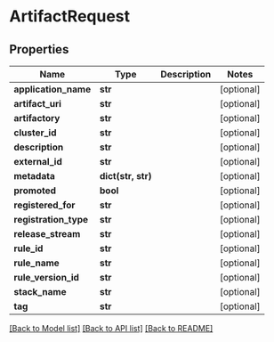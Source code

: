 # ArtifactRequest

## Properties
Name | Type | Description | Notes
------------ | ------------- | ------------- | -------------
**application_name** | **str** |  | [optional] 
**artifact_uri** | **str** |  | [optional] 
**artifactory** | **str** |  | [optional] 
**cluster_id** | **str** |  | [optional] 
**description** | **str** |  | [optional] 
**external_id** | **str** |  | [optional] 
**metadata** | **dict(str, str)** |  | [optional] 
**promoted** | **bool** |  | [optional] 
**registered_for** | **str** |  | [optional] 
**registration_type** | **str** |  | [optional] 
**release_stream** | **str** |  | [optional] 
**rule_id** | **str** |  | [optional] 
**rule_name** | **str** |  | [optional] 
**rule_version_id** | **str** |  | [optional] 
**stack_name** | **str** |  | [optional] 
**tag** | **str** |  | [optional] 

[[Back to Model list]](../README.md#documentation-for-models) [[Back to API list]](../README.md#documentation-for-api-endpoints) [[Back to README]](../README.md)

